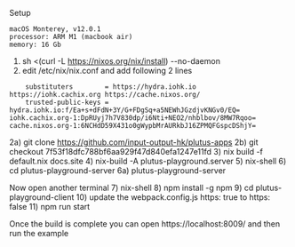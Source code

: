 Setup

    macOS Monterey, v12.0.1
    processor: ARM M1 (macbook air)
    memory: 16 Gb
 
 1) sh <(curl -L https://nixos.org/nix/install) --no-daemon
 2) edit /etc/nix/nix.conf and add following 2 lines
 ```console
     substituters        = https://hydra.iohk.io https://iohk.cachix.org https://cache.nixos.org/
     trusted-public-keys = hydra.iohk.io:f/Ea+s+dFdN+3Y/G+FDgSq+a5NEWhJGzdjvKNGv0/EQ= iohk.cachix.org-1:DpRUyj7h7V830dp/i6Nti+NEO2/nhblbov/8MW7Rqoo= cache.nixos.org-1:6NCHdD59X431o0gWypbMrAURkbJ16ZPMQFGspcDShjY=
 ```
 2a) git clone https://github.com/input-output-hk/plutus-apps
 2b) git checkout 7f53f18dfc788bf6aa929f47d840efa1247e11fd
 3) nix build -f default.nix docs.site
 4) nix-build -A plutus-playground.server
 5) nix-shell
 6) cd plutus-playground-server 
6a) plutus-playground-server

Now open another terminal 
7) nix-shell
8) npm install -g npm
9) cd plutus-playground-client
10) update the webpack.config.js https: true to https: false
11) npm run start

Once the build is complete you can open  https://localhost:8009/ and then run the example
 
